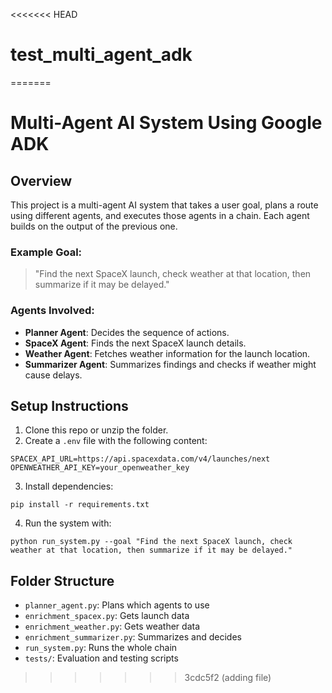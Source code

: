 <<<<<<< HEAD
# test_multi_agent_adk
=======
# Multi-Agent AI System Using Google ADK

## Overview
This project is a multi-agent AI system that takes a user goal, plans a route using different agents, and executes those agents in a chain. Each agent builds on the output of the previous one.

### Example Goal:
> "Find the next SpaceX launch, check weather at that location, then summarize if it may be delayed."

### Agents Involved:
- **Planner Agent**: Decides the sequence of actions.
- **SpaceX Agent**: Finds the next SpaceX launch details.
- **Weather Agent**: Fetches weather information for the launch location.
- **Summarizer Agent**: Summarizes findings and checks if weather might cause delays.

## Setup Instructions
1. Clone this repo or unzip the folder.
2. Create a `.env` file with the following content:
```
SPACEX_API_URL=https://api.spacexdata.com/v4/launches/next
OPENWEATHER_API_KEY=your_openweather_key
```
3. Install dependencies:
```
pip install -r requirements.txt
```
4. Run the system with:
```
python run_system.py --goal "Find the next SpaceX launch, check weather at that location, then summarize if it may be delayed."
```

## Folder Structure
- `planner_agent.py`: Plans which agents to use
- `enrichment_spacex.py`: Gets launch data
- `enrichment_weather.py`: Gets weather data
- `enrichment_summarizer.py`: Summarizes and decides
- `run_system.py`: Runs the whole chain
- `tests/`: Evaluation and testing scripts
>>>>>>> 3cdc5f2 (adding file)
